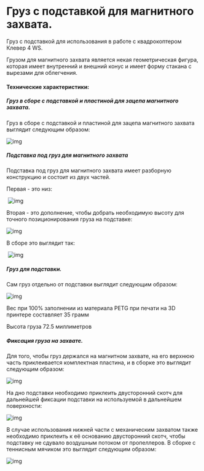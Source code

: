 # Груз с подставкой для магнитного захвата.

Груз с подставкой для использования в работе с квадрокоптером Клевер 4 WS.

Грузом для магнитного захвата является  некая геометрическая фигура, которая имеет внутренний и внешний конус и имеет форму стакана с вырезами для облегчения. 

#### Технические характеристики:

##### Груз в сборе с подставкой и пластиной для зацепа магнитного захвата.

Груз в сборе с подставкой и пластиной для зацепа магнитного захвата выглядит следующим образом: 



![img](file:///C:\Users\Kristina\AppData\Local\Temp\ksohtml1068\wps1.jpg)



##### Подставка под груз для магнитного захвата

Подставка под груз для магнитного захвата имеет разборную конструкцию и состоит из двух частей. 

Первая - это низ:



​               ![img](file:///C:\Users\Kristina\AppData\Local\Temp\ksohtml1068\wps2.jpg) 



Вторая - это дополнение, чтобы добрать необходимую высоту для точного позиционирования груза на подставке:



![img](file:///C:\Users\Kristina\AppData\Local\Temp\ksohtml1068\wps3.jpg)



В сборе это выглядит так:              

​                                                                                                           ![img](file:///C:\Users\Kristina\AppData\Local\Temp\ksohtml1068\wps4.jpg)        



##### Груз для подставки.

Сам груз отдельно от подставки выглядит следующим образом:



![img](file:///C:\Users\Kristina\AppData\Local\Temp\ksohtml1068\wps5.jpg) 

 

Вес при 100% заполнении из материала PETG при печати на 3D принтере составляет 35 грамм

Высота груза 72.5 миллиметров



##### Фиксация груза на захвате.

Для того, чтобы груз держался на магнитном захвате, на его верхнюю часть приклеивается комплектная пластина, и в сборке это выглядит следующим образом:

![img](file:///C:\Users\Kristina\AppData\Local\Temp\ksohtml1068\wps6.jpg) 

На дно подставки необходимо приклеить двусторонний скотч для дальнейшей фиксации подставки на используемой в дальнейшем поверхности:

![img](file:///C:\Users\Kristina\AppData\Local\Temp\ksohtml1068\wps7.jpg) 

В случае использования нижней части с механическим захватом также необходимо приклеить к её основанию двусторонний скотч, чтобы подставку не сдувало воздушным потоком от пропеллеров. В сборке с теннисным мячиком это выглядит следующим образом:

![img](file:///C:\Users\Kristina\AppData\Local\Temp\ksohtml1068\wps8.jpg)


